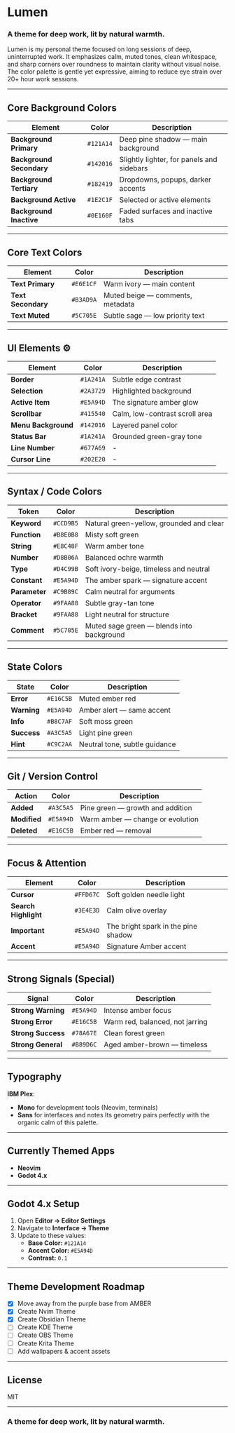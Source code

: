 # Lumen  
### A theme for deep work, lit by natural warmth.

Lumen is my personal theme focused on long sessions of deep, uninterrupted work. It emphasizes calm, muted tones, clean whitespace, and sharp corners over roundness to maintain clarity without visual noise. The color palette is gentle yet expressive, aiming to reduce eye strain over 20+ hour work sessions.


---

## Core Background Colors

| Element                  | Color     | Description                               |
| ------------------------ | --------- | ----------------------------------------- |
| **Background Primary**   | `#121A14` | Deep pine shadow — main background        |
| **Background Secondary** | `#142016` | Slightly lighter, for panels and sidebars |
| **Background Tertiary**  | `#182419` | Dropdowns, popups, darker accents         |
| **Background Active**    | `#1E2C1F` | Selected or active elements               |
| **Background Inactive**  | `#0E160F` | Faded surfaces and inactive tabs          |

---

## Core Text Colors

| Element            | Color     | Description                      |
| ------------------ | --------- | -------------------------------- |
| **Text Primary**   | `#E6E1CF` | Warm ivory — main content        |
| **Text Secondary** | `#B3AD9A` | Muted beige — comments, metadata |
| **Text Muted**     | `#5C705E` | Subtle sage — low priority text  |

---

## UI Elements ⚙️

| Element             | Color     | Description                    |
| ------------------- | --------- | ------------------------------ |
| **Border**          | `#1A241A` | Subtle edge contrast           |
| **Selection**       | `#2A3729` | Highlighted background         |
| **Active Item**     | `#E5A94D` | The signature amber glow       |
| **Scrollbar**       | `#415540` | Calm, low-contrast scroll area |
| **Menu Background** | `#142016` | Layered panel color            |
| **Status Bar**      | `#1A241A` | Grounded green-gray tone       |
| **Line Number**     | `#677A69` | -       |
| **Cursor Line**     | `#202E20` | -       |

---

## Syntax / Code Colors

| Token         | Color     | Description                               |
| ------------- | --------- | ----------------------------------------- |
| **Keyword**   | `#CCD9B5` | Natural green-yellow, grounded and clear  |
| **Function**  | `#B8E0B8` | Misty soft green                          |
| **String**    | `#E8C48F` | Warm amber tone                           |
| **Number**    | `#D8B06A` | Balanced ochre warmth                     |
| **Type**      | `#D4C99B` | Soft ivory-beige, timeless and neutral    |
| **Constant**  | `#E5A94D` | The amber spark — signature accent        |
| **Parameter** | `#C9B89C` | Calm neutral for arguments                |
| **Operator**  | `#9FAA88` | Subtle gray-tan tone                      |
| **Bracket**   | `#9FAA88` | Light neutral for structure               |
| **Comment**   | `#5C705E` | Muted sage green — blends into background |

---

## State Colors

| State       | Color     | Description                   |
| ----------- | --------- | ----------------------------- |
| **Error**   | `#E16C5B` | Muted ember red               |
| **Warning** | `#E5A94D` | Amber alert — same accent     |
| **Info**    | `#B8C7AF` | Soft moss green               |
| **Success** | `#A3C5A5` | Light pine green              |
| **Hint**    | `#C9C2AA` | Neutral tone, subtle guidance |

---

## Git / Version Control

| Action       | Color     | Description                      |
| ------------ | --------- | -------------------------------- |
| **Added**    | `#A3C5A5` | Pine green — growth and addition |
| **Modified** | `#E5A94D` | Warm amber — change or evolution |
| **Deleted**  | `#E16C5B` | Ember red — removal              |

---

## Focus & Attention

| Element              | Color     | Description                         |
| -------------------- | --------- | ----------------------------------- |
| **Cursor**           | `#FFD67C` | Soft golden needle light            |
| **Search Highlight** | `#3E4E3D` | Calm olive overlay                  |
| **Important**        | `#E5A94D` | The bright spark in the pine shadow |
| **Accent**           | `#E5A94D` | Signature Amber accent              |

---

## Strong Signals (Special)

| Signal             | Color     | Description                     |
| ------------------ | --------- | ------------------------------- |
| **Strong Warning** | `#E5A94D` | Intense amber focus             |
| **Strong Error**   | `#E16C5B` | Warm red, balanced, not jarring |
| **Strong Success** | `#78A67E` | Clean forest green              |
| **Strong General** | `#B89D6C` | Aged amber-brown — timeless     |

---

## Typography

**IBM Plex**:
* **Mono** for development tools (Neovim, terminals)
* **Sans** for interfaces and notes
Its geometry pairs perfectly with the organic calm of this palette.

---

## Currently Themed Apps

* **Neovim**
* **Godot 4.x** 

---

## Godot 4.x Setup

1. Open **Editor → Editor Settings**
2. Navigate to **Interface → Theme**
3. Update to these values:
   * **Base Color:** `#121A14`
   * **Accent Color:** `#E5A94D`
   * **Contrast:** `0.1`

---

## Theme Development Roadmap

* [x] Move away from the purple base from AMBER
* [x] Create Nvim Theme
* [x] Create Obsidian Theme
* [ ] Create KDE Theme
* [ ] Create OBS Theme
* [ ] Create Krita Theme
* [ ] Add wallpapers & accent assets

---

## License
MIT

---

### A theme for deep work, lit by natural warmth.

